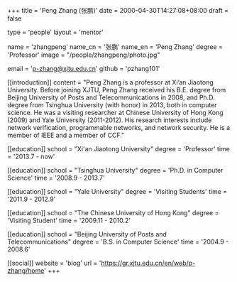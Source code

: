 +++
title = 'Peng Zhang (张鹏)'
date = 2000-04-30T14:27:08+08:00
draft = false

type = 'people'
layout = 'mentor'

name = 'zhangpeng'
name_cn = '张鹏'
name_en = 'Peng Zhang'
degree = 'Professor'
image = "/people/zhangpeng/photo.jpg"

email = 'p-zhang@xjtu.edu.cn'
github = 'pzhang101'

[[introduction]]
    content = "Peng Zhang is a professor at Xi’an Jiaotong University. Before joining XJTU, Peng Zhang received his B.E. degree from Beijing University of Posts and Telecommunications in 2008, and Ph.D. degree from Tsinghua University (with honor) in 2013, both in computer science. He was a visiting researcher at Chinese University of Hong Kong (2009) and Yale University (2011-2012). His research interests include network verification, programmable networks, and network security. He is a member of IEEE and a member of CCF."

[[education]]
    school = "Xi'an Jiaotong University"
    degree = 'Professor'
    time = '2013.7 - now'
    
[[education]]
    school = "Tsinghua University"
    degree = 'Ph.D. in Computer Science'
    time = '2008.9 - 2013.7'
    
[[education]]
    school = "Yale University"
    degree = 'Visiting Students'
    time = '2011.9 - 2012.9'
    
[[education]]
    school = "The Chinese University of Hong Kong"
    degree = 'Visiting Student'
    time = '2009.11 - 2010.2'
    
[[education]]
    school = "Beijing University of Posts and Telecommunications"
    degree = 'B.S. in Computer Science'
    time = '2004.9 - 2008.6'

[[social]]
    website = 'blog'
    url = 'https://gr.xjtu.edu.cn/en/web/p-zhang/home'
+++
